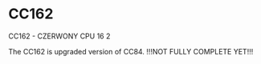 # CC162
CC162 - CZERWONY CPU 16 2

The CC162 is upgraded version of CC84.
!!!NOT FULLY COMPLETE YET!!!
